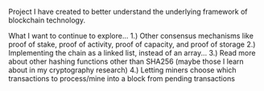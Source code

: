Project I have created to better understand the underlying framework of blockchain technology.

What I want to continue to explore...
1.) Other consensus mechanisms like proof of stake, proof of activity, proof of capacity, and proof of storage
2.) Implementing the chain as a linked list, instead of an array...
3.) Read more about other hashing functions other than SHA256 (maybe those I learn about in my cryptography research)
4.) Letting miners choose which transactions to process/mine into a block from pending transactions
